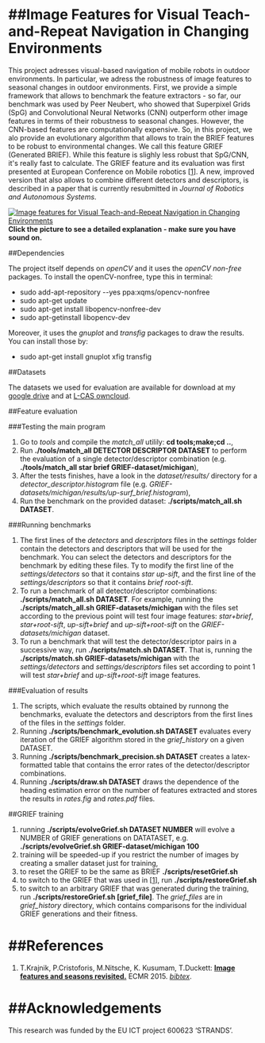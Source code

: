 ##Image Features for Visual Teach-and-Repeat Navigation in Changing Environments
======

This project adresses visual-based navigation of mobile robots in outdoor environments.
In particular, we adress the robustness of image features to seasonal changes in outdoor environments.
First, we provide a simple framework that allows to benchmark the feature extractors - so far, our benchmark was used by Peer Neubert, who showed that Superpixel Grids (SpG) and Convolutional Neural Networks (CNN) outperform other image features in terms of their robustness to seasonal changes. However, the CNN-based features are computationally expensive.
So, in this project, we alo provide an evolutionary algorithm that allows to train the BRIEF features to be robust to environmental changes. We call this feature GRIEF (Generated BRIEF). While this feature is slighly less robust that SpG/CNN, it's really fast to calculate. The GRIEF feature and its evaluation was first presented at European Conference on Mobile robotics [[1](#references)]. A new, improved version that also allows to combine different detectors and descriptors, is described in a paper that is currently resubmitted in <i>Journal of Robotics and Autonomous Systems</i>.

[![Image features for Visual Teach-and-Repeat Navigation in Changing Environments](https://github.com/gestom/GRIEF/blob/master/papers/demo.jpg)](https://youtu.be/CEtGG01z4GE)
<b>Click the picture to see a detailed explanation - make sure you have sound on.</b>

##Dependencies

The project itself depends on <i>openCV</i> and it uses the <i>openCV non-free</i> packages.
To install the openCV-nonfree, type this in terminal:

- sudo add-apt-repository --yes ppa:xqms/opencv-nonfree
- sudo apt-get update 
- sudo apt-get install libopencv-nonfree-dev
- sudo apt-getinstall libopencv-dev

Moreover, it uses the <i>gnuplot</i> and <i>transfig</i> packages to draw the results.
You can install those by:

- sudo apt-get install gnuplot xfig transfig 

##Datasets

The datasets we used for evaluation are available for download at my [google drive](https://drive.google.com/open?id=0B7TY_9FitfdlRXRWWnJ3b0VjOW8) and at [L-CAS owncloud](https://lcas.lincoln.ac.uk/owncloud/shared/datasets/).

##Feature evaluation

###Testing the main program 

1. Go to <i>tools</i> and compile the <i>match_all</i> utilily: <b>cd tools;make;cd ..</b>,
1. Run <b>./tools/match_all DETECTOR DESCRIPTOR DATASET</b> to perform the evaluation of a single detector/descriptor combination (e.g. <b>./tools/match_all star brief GRIEF-dataset/michigan</b>),
1. After the tests finishes, have a look in the <i>dataset/results/</i> directory for a <i>detector_descriptor.histogram</i> file (e.g. <i>GRIEF-datasets/michigan/results/up-surf_brief.histogram</i>),
1. Run the benchmark on the provided dataset: <b>./scripts/match_all.sh DATASET</b>.

###Running benchmarks 

1. The first lines of the <i>detectors</i> and <i>descriptors</i> files in the <i>settings</i> folder contain the detectors and descriptors that will be used for the benchmark. You can select the detectors and descriptors for the benchmark by editing these files. Ty to modify the first line of the <i>settings/detectors</i> so that it contains <i>star up-sift</i>, and the first line of the <i>settings/descriptors</i> so that it contains <i>brief root-sift</i>.
1. To run a benchmark of all detector/descriptor combinations: <b>./scripts/match_all.sh DATASET</b>. For example, running the <b>./scripts/match_all.sh GRIEF-datasets/michigan</b> with the files set according to the previous point will test four image features: <i>star+brief</i>, <i>star+root-sift</i>, <i>up-sift+brief</i> and <i>up-sift+root-sift</i> on the <i>GRIEF-datasets/michigan</i> dataset.
1. To run a benchmark that will test the detector/descriptor pairs in a successive way, run <b>./scripts/match.sh DATASET</b>. That is, running the <b>./scripts/match.sh GRIEF-datasets/michigan</b> with the <i>settings/detectors</i> and <i>settings/descriptors</i> files set according to point 1 will test <i>star+brief</i> and <i>up-sift+root-sift</i> image features.

###Evaluation of results
1. The scripts, which evaluate the results obtained by runnong the benchmarks, evaluate the detectors and descriptors from the first lines of the files in the <i>settings</i> folder. 
1. Running <b>./scripts/benchmark_evolution.sh DATASET</b> evaluates every iteration of the GRIEF algorithm stored in the <i>grief_history</i> on a given DATASET.
1. Running <b>./scripts/benchmark_precision.sh DATASET</b>  creates a latex-formatted table that contains the error rates of the detector/descriptor combinations. 
1. Running <b>./scripts/draw.sh DATASET</b> draws the dependence of the heading estimation error on the number of features extracted and stores the results in <i>rates.fig</i> and <i>rates.pdf</i> files.

##GRIEF training

1. running <b>./scripts/evolveGrief.sh DATASET NUMBER</b> will evolve a NUMBER of GRIEF generations on DATATASET, e.g. <b>./scripts/evolveGrief.sh GRIEF-dataset/michigan 100</b>
1. training will be speeded-up if you restrict the number of images by creating a smaller dataset just for training,
1. to reset the GRIEF to be the same as BRIEF <b>./scripts/resetGrief.sh</b>
1. to switch to the GRIEF that was used in [[1](#references)], run <b>./scripts/restoreGrief.sh</b>
1. to switch to an arbitrary GRIEF that was generated during the training, run <b>./scripts/restoreGrief.sh [grief_file]</b>. The <i>grief_files</i>  are in <i>grief_history</i> directory, which contains comparisons for the individual GRIEF generations and their fitness.

##References
======
1. T.Krajnik, P.Cristoforis, M.Nitsche, K. Kusumam, T.Duckett: <b>[Image features and seasons revisited.](https://github.com/gestom/GRIEF/blob/master/papers/GRIEF_ECMR_2015.pdf)</b> ECMR 2015. <i>[bibtex](https://github.com/gestom/GRIEF/blob/master/papers/GRIEF_ECMR_2015.bib)</i>.

##Acknowledgements
======
This research was funded by the EU ICT project 600623 ‘STRANDS’.
